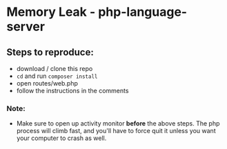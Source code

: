 # Memory Leak - php-language-server

## Steps to reproduce:

- download / clone this repo
- `cd` and run `composer install`
- open routes/web.php
- follow the instructions in the comments

### Note:

- Make sure to open up activity monitor **before** the above steps. The php process will climb fast, and you'll have to force quit it unless you want your computer to crash as well.
